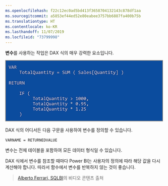 ```yaml
---
ms.openlocfilehash: f22c12ec0ad5bd413f3658704132143c878df1aa
ms.sourcegitcommit: a5853ef44ed52e80eabee3757bb6887fa400b75b
ms.translationtype: HT
ms.contentlocale: ko-KR
ms.lasthandoff: 11/07/2019
ms.locfileid: "73799998"
---
```

**변수**를 사용하는 작업은 DAX 식의 매우 강력한 요소입니다.

![](media/7-4-dax-expressions/dax-variables_1.png)

DAX 식의 어디서든 다음 구문을 사용하여 변수를 정의할 수 있습니다.

    VARNAME = RETURNEDVALUE

변수는 전체 테이블을 포함하여 모든 데이터 형식일 수 있습니다.

DAX 식에서 변수를 참조할 때마다 Power BI는 사용자의 정의에 따라 해당 값을 다시 계산해야 합니다. 따라서 함수에서 변수를 반복하지 않는 것이 좋습니다.

> [Alberto Ferrari, SQLBI](https://www.sqlbi.com/learning-dax)의 비디오 콘텐츠 출처
> 
> 

